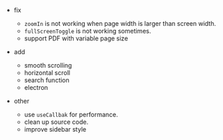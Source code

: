 * fix
    - `zoomIn` is not working when page width is larger than screen width.
    - `fullScreenToggle` is not working sometimes.
    - support PDF with variable page size

* add
    - smooth scrolling
    - horizontal scroll
    - search function
    - electron

* other
    - use `useCallbak` for performance.
    - clean up source code.
    - improve sidebar style
